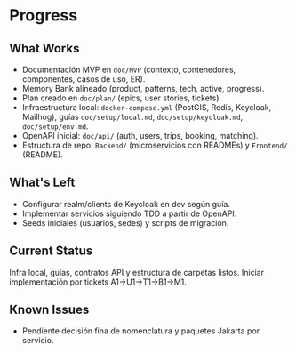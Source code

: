 # Progress

## What Works
- Documentación MVP en `doc/MVP` (contexto, contenedores, componentes, casos de uso, ER).
- Memory Bank alineado (product, patterns, tech, active, progress).
- Plan creado en `doc/plan/` (epics, user stories, tickets).
- Infraestructura local: `docker-compose.yml` (PostGIS, Redis, Keycloak, Mailhog), guías `doc/setup/local.md`, `doc/setup/keycloak.md`, `doc/setup/env.md`.
- OpenAPI inicial: `doc/api/` (auth, users, trips, booking, matching).
- Estructura de repo: `Backend/` (microservicios con READMEs) y `Frontend/` (README).

## What's Left
- Configurar realm/clients de Keycloak en dev según guía.
- Implementar servicios siguiendo TDD a partir de OpenAPI.
- Seeds iniciales (usuarios, sedes) y scripts de migración.

## Current Status
Infra local, guías, contratos API y estructura de carpetas listos. Iniciar implementación por tickets A1→U1→T1→B1→M1.

## Known Issues
- Pendiente decisión fina de nomenclatura y paquetes Jakarta por servicio.
